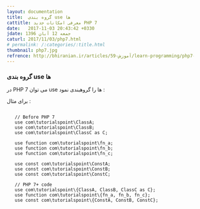 ```yaml
---
layout: documentation
title:  گروه بندی use ها
cattitle: معرفی امکانات جدید PHP 7
date:   2017-11-03 20:43:42 +0330
jdate: جمعه 12 آبان 1396
caturl: 2017/11/03/php7.html
# permalink: /:categories/:title.html
thumbnail: php7.jpg
refrence: http://bhiranian.ir/articles/59-آموزش/learn-programming/php7-training/572-php7-use-statement.html
---
```

<h3>گروه بندی use ها</h3>
<p>
در PHP 7  می توان use  ها را گروهبندی نمود :
</p>

<p>
برای مثال :
</p>

 <pre><code class="language-php  line-numbers">
   // Before PHP 7
   use com\tutorialspoint\ClassA;
   use com\tutorialspoint\ClassB;
   use com\tutorialspoint\ClassC as C;

   use function com\tutorialspoint\fn_a;
   use function com\tutorialspoint\fn_b;
   use function com\tutorialspoint\fn_c;

   use const com\tutorialspoint\ConstA;
   use const com\tutorialspoint\ConstB;
   use const com\tutorialspoint\ConstC;

   // PHP 7+ code
   use com\tutorialspoint\{ClassA, ClassB, ClassC as C};
   use function com\tutorialspoint\{fn_a, fn_b, fn_c};
   use const com\tutorialspoint\{ConstA, ConstB, ConstC};
</code></pre>   

